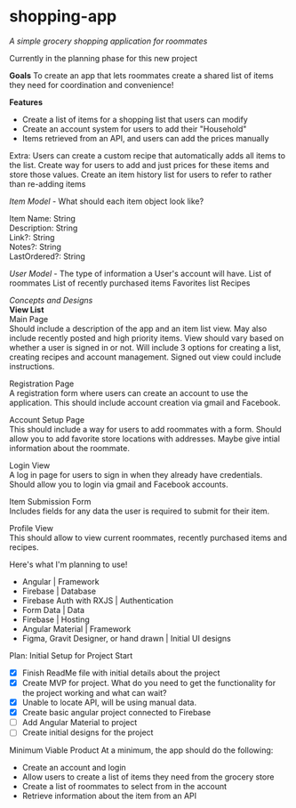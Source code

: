 # shopping-app
*A simple grocery shopping application for roommates*

Currently in the planning phase for this new project

**Goals**
To create an app that lets roommates create a shared list of items they need for coordination and convenience!

**Features**
- Create a list of items for a shopping list that users can modify
- Create an account system for users to add their "Household"
- Items retrieved from an API, and users can add the prices manually

Extra:
Users can create a custom recipe that automatically adds all items to the list.
Create way for users to add and just prices for these items and store those values.
Create an item history list for users to refer to rather than re-adding items

*Item Model* - What should each item object look like?

Item Name: String\
Description: String\
Link?: String\
Notes?: String\
LastOrdered?: String

*User Model* - The type of information a User's account will have.
List of roommates
List of recently purchased items
Favorites list
Recipes

*Concepts and Designs*\
**View List**\
Main Page\
Should include a description of the app and an item list view. 
May also include recently posted and high priority items.
View should vary based on whether a user is signed in or not.
Will include 3 options for creating a list, creating recipes and account management.
Signed out view could include instructions.

Registration Page\
A registration form where users can create an account to use the application.
This should include account creation via gmail and Facebook.

Account Setup Page\
This should include a way for users to add roommates with a form.
Should allow you to add favorite store locations with addresses.
Maybe give intial information about the roommate.


Login View\
A log in page for users to sign in when they already have credentials.
Should allow you to login via gmail and Facebook accounts.

Item Submission Form\
Includes fields for any data the user is required to submit for their item.

Profile View\
This should allow to view current roommates, recently purchased items and recipes.

Here's what I'm planning to use!

* Angular | Framework
* Firebase | Database
* Firebase Auth with RXJS | Authentication
* Form Data | Data
* Firebase |  Hosting
* Angular Material | Framework
* Figma, Gravit Designer, or hand drawn | Initial UI designs

Plan: Initial Setup for Project Start
* [x] Finish ReadMe file with initial details about the project
* [x] Create MVP for project. What do you need to get the functionality for the project working and what can wait?
* [x] Unable to locate API, will be using manual data.
* [x] Create basic angular project connected to Firebase
* [ ] Add Angular Material to project
* [ ] Create initial designs for the project

Minimum Viable Product
At a minimum, the app should do the following:
* Create an account and login
* Allow users to create a list of items they need from the grocery store
* Create a list of roommates to select from in the account
* Retrieve information about the item from an API


